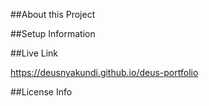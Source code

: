 
##About this Project

##Setup Information

##Live Link

https://deusnyakundi.github.io/deus-portfolio

##License Info